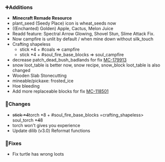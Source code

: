 ### ➕Additions

- **Minecraft Remade Resource**
- plant_seed (Seedy Place) icon is wheat_seeds now
- ((Enchanted) Golden) Apple, Cactus, Melon Juice
- Readd feature: Spectral Arrow Glowing, Shovel Stun, Slime Attack Fix.
- Now campfire is unlit by default / when mine down without silk_touch
- Crafting shapeless
  - stick \*4 + #coals => campfire
  - stick \*4 + #soul_fire_base_blocks => soul_campfire
- decrease patch_dead_bush_badlands for fix [MC-179913](https://bugs.mojang.com/projects/MC/issues/MC-179913) 
- snow loot_table is better now, snow recipe, snow_block loot_table is also changed
- Wooden Slab Stonecutting
- mineable/pickaxe: frosted_ice
- Hoe bleeding
- Add more replaceable blocks for fix [MC-118501](https://bugs.mojang.com/browse/MC-118501)

### 🔨Changes

- ~~stick \*4~~torch \*8 + #soul_fire_base_blocks =crafting_shapeless> soul_torch *~~4~~8
- torch won't gives you experience
- Update dilib (v3.0) Reformat functions

### 🔧Fixes

- Fix turtle has wrong loots